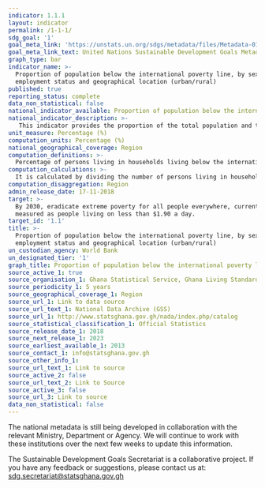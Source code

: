 ```yaml
---
indicator: 1.1.1
layout: indicator
permalink: /1-1-1/
sdg_goal: '1'
goal_meta_link: 'https://unstats.un.org/sdgs/metadata/files/Metadata-01-01-01a.pdf'
goal_meta_link_text: United Nations Sustainable Development Goals Metadata (pdf 894kB)
graph_type: bar
indicator_name: >-
  Proportion of population below the international poverty line, by sex, age,
  employment status and geographical location (urban/rural)
published: true
reporting_status: complete
data_non_statistical: false
national_indicator_available: Proportion of population below the international poverty line, by sex, region and geographical location (urban/rural)
national_indicator_description: >-
   This indicator provides the proportion of the total population and the proportion of the employed population living in households with per-capita consumption or income that is below the international poverty line of US$1.90
unit_measure: Percentage (%)
computation_units: Percentage (%)
national_geographical_coverage: Region
computation_definitions: >-
  Percentage of persons living in households living below the international poverty line
computation_calculations: >-
  It is calculated by dividing the number of persons living in households below the international poverty line by the total number of persons living in households.
computation_disaggregation: Region
admin_release_date: 17-11-2018
target: >-
  By 2030, eradicate extreme poverty for all people everywhere, currently
  measured as people living on less than $1.90 a day.
target_id: '1.1'
title: >-
  Proportion of population below the international poverty line, by sex, age,
  employment status and geographical location (urban/rural)
un_custodian_agency: World Bank
un_designated_tier: '1'
graph_title: Proportion of population below the international poverty line
source_active_1: true
source_organisation_1: Ghana Statistical Service, Ghana Living Standards Survey, 2017 
source_periodicity_1: 5 years 
source_geographical_coverage_1: Region
source_url_1: Link to data source
source_url_text_1: National Data Archive (GSS)
source_url_1: http://www.statsghana.gov.gh/nada/index.php/catalog
source_statistical_classification_1: Official Statistics
source_release_date_1: 2018
source_next_release_1: 2023
source_earliest_available_1: 2013
source_contact_1: info@statsghana.gov.gh
source_other_info_1:
source_url_text_1: Link to source
source_active_2: false
source_url_text_2: Link to Source
source_active_3: false
source_url_3: Link to source
data_non_statistical: false
---
```

The national metadata is still being developed in collaboration with the relevant Ministry, Department or Agency.  We will continue to work with these institutions over the next few weeks to update this information.

The Sustainable Development Goals Secretariat is a collaborative project. If you have any feedback or suggestions, please contact us at: sdg.secretariat@statsghana.gov.gh
